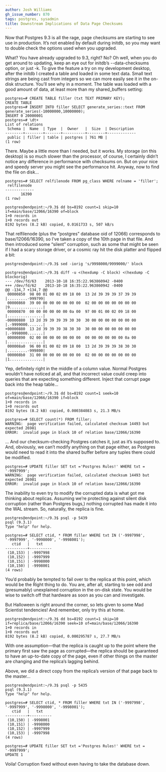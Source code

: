 ```yaml
---
author: Josh Williams
gh_issue_number: 870
tags: postgres, sysadmin
title: Downstream Implications of Data Page Checksums
---
```


Now that Postgres 9.3 is all the rage, page checksums are starting to see use in production. It’s not enabled by default during initdb, so you may want to double check the options used when you upgraded.

What? You have already upgraded to 9.3, right? No? Oh well, when you do get around to updating, keep an eye out for initdb’s --data-checksums option, or just -k. To give the feature a try on my development desktop, after the initdb I created a table and loaded in some text data. Small text strings are being cast from integers so we can more easily see it in the on-disk structure. You’ll see why in a moment. The table was loaded with a good amount of data, at least more than my shared_buffers setting:

```nohighlight
postgres=# CREATE TABLE filler (txt TEXT PRIMARY KEY);
CREATE TABLE
postgres=# INSERT INTO filler SELECT generate_series::text FROM generate_series(-10000000,10000000);
INSERT 0 20000001
postgres=# \dt+
List of relations
 Schema |  Name  | Type  |  Owner   |  Size  | Description
--------+--------+-------+----------+--------+-------------
 public | filler | table | postgres | 761 MB |
(1 row)
```

There. Maybe a little more than I needed, but it works. My storage (on this desktop) is so much slower than the processor, of course, I certainly didn’t notice any difference in performance with checksums on. But on your nice and speedy server you might see the performance hit. Anyway, now to find the file on disk...

```nohighlight
postgres=# SELECT relfilenode FROM pg_class WHERE relname = 'filler';
 relfilenode
-------------
       16390
(1 row)

postgres@endpoint:~/9.3$ dd bs=8192 count=1 skip=10 if=main/base/12066/16390 of=block
1+0 records in
1+0 records out
8192 bytes (8.2 kB) copied, 0.0161733 s, 507 kB/s
```

That relfilenode (plus the “postgres” database oid of 12066) corresponds to base/12066/16390, so I’ve taken a copy of the 10th page in that file. And then introduced some “silent” corruption, such as some that might be seen if I had a scary storage driver, or a cosmic ray hit the disk platter and flipped a bit:

```nohighlight
postgres@endpoint:~/9.3$ sed -iorig 's/9998000/9999000/' block

postgres@endpoint:~/9.3$ diff -u <(hexdump -C block) <(hexdump -C blockorig)
--- /dev/fd/63    2013-10-18 16:35:22.963860942 -0400
+++ /dev/fd/62    2013-10-18 16:35:22.963860942 -0400
@@ -134,7 +134,7 @@
 00000850  98 00 01 00 02 09 18 00  13 2d 39 39 39 37 39 39  |.........-999799|
 00000860  39 00 00 00 00 00 00 00  02 00 00 00 00 00 00 00  |9...............|
 00000870  00 00 00 00 00 00 0a 00  97 00 01 00 02 09 18 00  |................|
-00000880  13 2d 39 39 39 39 30 30  30 00 00 00 00 00 00 00  |.-9999000.......|
+00000880  13 2d 39 39 39 38 30 30  30 00 00 00 00 00 00 00  |.-9998000.......|
 00000890  02 00 00 00 00 00 00 00  00 00 00 00 00 00 0a 00  |................|
 000008a0  96 00 01 00 02 09 18 00  13 2d 39 39 39 38 30 30  |.........-999800|
 000008b0  31 00 00 00 00 00 00 00  02 00 00 00 00 00 00 00  |1...............|
```

Yep, definitely right in the middle of a column value. Normal Postgres wouldn’t have noticed at all, and that incorrect value could creep into queries that are expecting something different. Inject that corrupt page back into the heap table...

```nohighlight
postgres@endpoint:~/9.3$ dd bs=8192 count=1 seek=10 of=main/base/12066/16390 if=block
1+0 records in
1+0 records out
8192 bytes (8.2 kB) copied, 0.000384083 s, 21.3 MB/s

postgres=# SELECT count(*) FROM filler;
WARNING:  page verification failed, calculated checksum 14493 but expected 26981
ERROR:  invalid page in block 10 of relation base/12066/16390
```

... And our checksum-checking Postgres catches it, just as it’s supposed to. And, obviously, we can’t modify anything on that page either, as Postgres would need to read it into the shared buffer before any tuples there could be modified.

```nohighlight
postgres=# UPDATE filler SET txt ='Postgres Rules!' WHERE txt = '-9997999';
WARNING:  page verification failed, calculated checksum 14493 but expected 26981
ERROR:  invalid page in block 10 of relation base/12066/16390
```

The inability to even try to modify the corrupted data is what got me thinking about replicas. Assuming we’re protecting against silent disk corruption (rather than Postgres bugs,) nothing corrupted has made it into the WAL stream. So, naturally, the replica is fine.

```nohighlight
postgres@endpoint:~/9.3$ psql -p 5439
psql (9.3.1)
Type "help" for help.
```
```nohighlight
postgres=# SELECT ctid, * FROM filler WHERE txt IN ('-9997998', '-9997999', '-9998000', '-9998001');
   ctid   |   txt
----------+----------
 (10,153) | -9997998
 (10,152) | -9997999
 (10,151) | -9998000
 (10,150) | -9998001
(4 rows)
```

You’d probably be tempted to fail over to the replica at this point, which would be the Right thing to do. You are, after all, starting to see odd and (presumably) unexplained corruption in the on-disk state. You would be wise to switch off that hardware as soon as you can and investigate.

But Halloween is right around the corner, so lets given to some Mad Scientist tendencies! And remember, only try this at home.

```nohighlight
postgres@endpoint:~/9.3$ dd bs=8192 count=1 skip=10 if=replica/base/12066/16390 seek=10 of=main/base/12066/16390
1+0 records in
1+0 records out
8192 bytes (8.2 kB) copied, 0.000295787 s, 27.7 MB/s
```

With one assumption—​that the replica is caught up to the point where the primary first saw the page as corrupted—​the replica should be guaranteed to have an up-to-date copy of the page, even if other things on the master are changing and the replica’s lagging behind.

Above, we did a direct copy from the replica’s version of that page back to the master...

```nohighlight
postgres@endpoint:~/9.3$ psql -p 5435
psql (9.3.1)
Type "help" for help.

postgres=# SELECT ctid, * FROM filler WHERE txt IN ('-9997998', '-9997999', '-9998000', '-9998001');
   ctid   |   txt
----------+----------
 (10,150) | -9998001
 (10,151) | -9998000
 (10,152) | -9997999
 (10,153) | -9997998
(4 rows)

postgres=# UPDATE filler SET txt ='Postgres Rules!' WHERE txt = '-9997999';
UPDATE 1
```

Voila! Corruption fixed without even having to take the database down.
